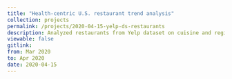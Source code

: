```yaml
---
title: "Health-centric U.S. restaurant trend analysis"
collection: projects 
permalink: /projects/2020-04-15-yelp-ds-restaurants
description: Analyzed restaurants from Yelp dataset on cuisine and regional popularity; classified based on health metrics. Developed effective visualizations on Tableau with detailed time-series analysis for restaurants across Chicagoland to potentially guide opening of new restaurants post COVID. Implemented the entire DS pipeline from scratch in Python, and enhanced performance of Machine Learning models by 8.745%
viewable: false
gitlink: 
from: Mar 2020
to: Apr 2020 
date: 2020-04-15
---
```

